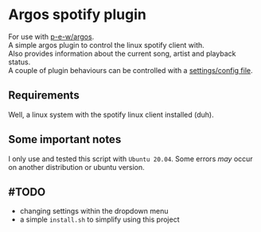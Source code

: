 # Argos spotify plugin

For use with [p-e-w/argos](https://github.com/p-e-w/argos).  
A simple argos plugin to control the linux spotify client with.  
Also provides information about the current song, artist and playback status.   
A couple of plugin behaviours can be controlled with a [settings/config file](./settings/spotify).

## Requirements

Well, a linux system with the spotify linux client installed (duh).  

## Some important notes

I only use and tested this script with `Ubuntu 20.04`. Some errors *may* occur on another distribution or ubuntu version.

## #TODO

- changing settings within the dropdown menu
- a simple `install.sh` to simplify using this project
